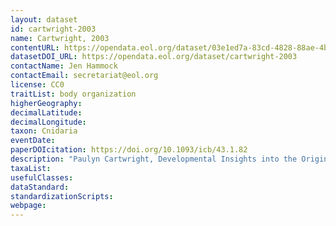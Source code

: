 ```yaml
---
layout: dataset
id: cartwright-2003
name: Cartwright, 2003
contentURL: https://opendata.eol.org/dataset/03e1ed7a-83cd-4828-88ae-4bba8ee08ffb/resource/33e8f4ad-eb0d-4bf2-a961-a6fd3a7afe4c/download/cartwright2003.zip
datasetDOI_URL: https://opendata.eol.org/dataset/cartwright-2003
contactName: Jen Hammock
contactEmail: secretariat@eol.org
license: CC0
traitList: body organization
higherGeography:
decimalLatitude:
decimalLongitude:
taxon: Cnidaria
eventDate:
paperDOIcitation: https://doi.org/10.1093/icb/43.1.82
description: "Paulyn Cartwright, Developmental Insights into the Origin of Complex colonial Hydrozoans, Integrative and Comparative Biology, Volume 43, Issue 1, February 2003, Pages 82,Aei86, https://doi.org/10.1093/icb/43.1.82"
taxaList: 
usefulClasses:
dataStandard:
standardizationScripts:
webpage:
---
```


